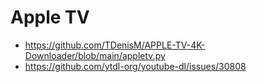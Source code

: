 # Apple TV

- https://github.com/TDenisM/APPLE-TV-4K-Downloader/blob/main/appletv.py
- https://github.com/ytdl-org/youtube-dl/issues/30808
